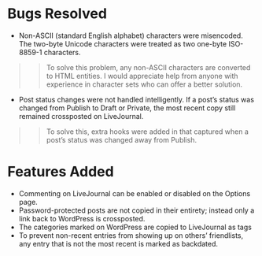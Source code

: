 # Bugs Resolved #

  * Non-ASCII (standard English alphabet) characters were misencoded. The two-byte Unicode characters were treated as two one-byte ISO-8859-1 characters.
> > To solve this problem, any non-ASCII characters are converted to HTML entities. I would appreciate help from anyone with experience in character sets who can offer a better solution.
  * Post status changes were not handled intelligently. If a post’s status was changed from Publish to Draft or Private, the most recent copy still remained crossposted on LiveJournal.
> > To solve this, extra hooks were added in that captured when a post’s status was changed away from Publish.

# Features Added #

  * Commenting on LiveJournal can be enabled or disabled on the Options page.
  * Password-protected posts are not copied in their entirety; instead only a link back to WordPress is crossposted.
  * The categories marked on WordPress are copied to LiveJournal as tags
  * To prevent non-recent entries from showing up on others’ friendlists, any entry that is not the most recent is marked as backdated.